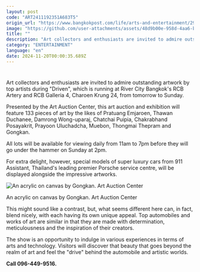 ```yaml
---
layout: post
code: "ART2411192351A683T5"
origin_url: "https://www.bangkokpost.com/life/arts-and-entertainment/2905352/art-and-engineering-collide-at-rcb-galleria"
image: "https://github.com/user-attachments/assets/48d9b00e-958d-4aa6-bd7c-7fab9748955c"
title: ""
description: "Art collectors and enthusiasts are invited to admire outstanding artwork by top artists during \"Driven\", which is running at River City Bangkok"
category: "ENTERTAINMENT"
language: "en"
date: 2024-11-20T00:00:35.689Z
---
```


# 

Art collectors and enthusiasts are invited to admire outstanding artwork by top artists during "Driven", which is running at River City Bangkok's RCB Artery and RCB Galleria 4, Charoen Krung 24, from tomorrow to Sunday.

Presented by the Art Auction Center, this art auction and exhibition will feature 133 pieces of art by the likes of Pratuang Emjaroen, Thawan Duchanee, Damrong Wong-uparaj, Chatchai Puipia, Chakrabhand Posayakrit, Prayoon Uluchadcha, Muebon, Thongmai Thepram and Gongkan.

All lots will be available for viewing daily from 11am to 7pm before they will go under the hammer on Sunday at 2pm.

For extra delight, however, special models of super luxury cars from 911 Assistant, Thailand's leading premier Porsche service centre, will be displayed alongside the impressive artworks.

![An acrylic on canvas by Gongkan. Art Auction Center](https://github.com/user-attachments/assets/b1f272ee-61ae-48ff-89b5-d582ca543ba0)

An acrylic on canvas by Gongkan. Art Auction Center

This might sound like a contrast, but, what seems different here can, in fact, blend nicely, with each having its own unique appeal. Top automobiles and works of art are similar in that they are made with determination, meticulousness and the inspiration of their creators.

The show is an opportunity to indulge in various experiences in terms of arts and technology. Visitors will discover that beauty that goes beyond the realm of art and feel the "drive" behind the automobile and artistic worlds.

**Call 096-449-9516.**